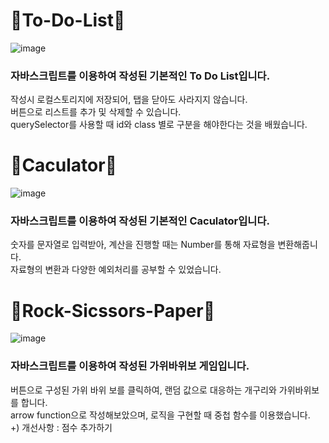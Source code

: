 # 🐸To-Do-List🐸
![image](https://user-images.githubusercontent.com/44965706/159973358-66161f7b-0031-4898-8afc-a5b1fff5a5a6.png)
### 자바스크립트를 이용하여 작성된 기본적인 To Do List입니다. <br/>
작성시 로컬스토리지에 저장되어, 탭을 닫아도 사라지지 않습니다. <br/>
버튼으로 리스트를 추가 및 삭제할 수 있습니다. <br/>
querySelector를 사용할 때 id와 class 별로 구분을 해야한다는 것을 배웠습니다.

# 🐸Caculator🐸
![image](https://user-images.githubusercontent.com/44965706/159973478-71b966c1-aa22-4c4f-bcf6-8a0047aa8e10.png)
### 자바스크립트를 이용하여 작성된 기본적인 Caculator입니다. <br/>
숫자를 문자열로 입력받아, 계산을 진행할 때는 Number를 통해 자료형을 변환해줍니다. <br/>
자료형의 변환과 다양한 예외처리를 공부할 수 있었습니다. <br/>

# 🐸Rock-Sicssors-Paper🐸
![image](https://user-images.githubusercontent.com/44965706/161297407-783215c2-d57c-4ca5-a6c3-239598cf995f.png)
### 자바스크립트를 이용하여 작성된 가위바위보 게임입니다.<br/>
버튼으로 구성된 가위 바위 보를 클릭하여, 랜덤 값으로 대응하는 개구리와 가위바위보를 합니다.<br/>
arrow function으로 작성해보았으며, 로직을 구현할 때 중첩 함수를 이용했습니다. <br/>
+) 개선사항 : 점수 추가하기
